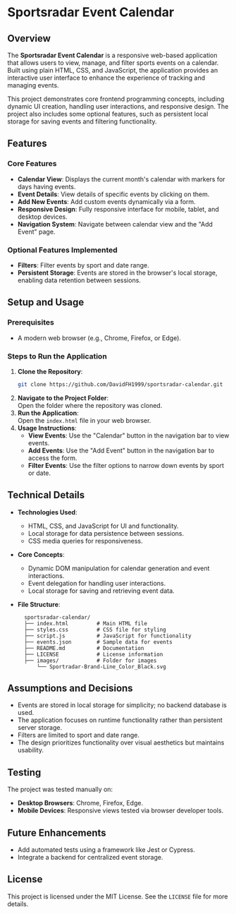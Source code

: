 # Sportsradar Event Calendar

## Overview

The **Sportsradar Event Calendar** is a responsive web-based application that allows users to view, manage, and filter sports events on a calendar. Built using plain HTML, CSS, and JavaScript, the application provides an interactive user interface to enhance the experience of tracking and managing events.

This project demonstrates core frontend programming concepts, including dynamic UI creation, handling user interactions, and responsive design. The project also includes some optional features, such as persistent local storage for saving events and filtering functionality.

## Features

### Core Features
- **Calendar View**: Displays the current month's calendar with markers for days having events.
- **Event Details**: View details of specific events by clicking on them.
- **Add New Events**: Add custom events dynamically via a form.
- **Responsive Design**: Fully responsive interface for mobile, tablet, and desktop devices.
- **Navigation System**: Navigate between calendar view and the "Add Event" page.

### Optional Features Implemented
- **Filters**: Filter events by sport and date range.
- **Persistent Storage**: Events are stored in the browser's local storage, enabling data retention between sessions.

## Setup and Usage

### Prerequisites
- A modern web browser (e.g., Chrome, Firefox, or Edge).

### Steps to Run the Application
1. **Clone the Repository**:  
   ```bash
   git clone https://github.com/DavidFH1999/sportsradar-calendar.git
   ```
2. **Navigate to the Project Folder**:  
   Open the folder where the repository was cloned.
3. **Run the Application**:  
   Open the `index.html` file in your web browser.
4. **Usage Instructions**:
   - **View Events**: Use the "Calendar" button in the navigation bar to view events.
   - **Add Events**: Use the "Add Event" button in the navigation bar to access the form.
   - **Filter Events**: Use the filter options to narrow down events by sport or date.

## Technical Details

- **Technologies Used**:
  - HTML, CSS, and JavaScript for UI and functionality.
  - Local storage for data persistence between sessions.
  - CSS media queries for responsiveness.

- **Core Concepts**:
  - Dynamic DOM manipulation for calendar generation and event interactions.
  - Event delegation for handling user interactions.
  - Local storage for saving and retrieving event data.

- **File Structure**:
  ```
    sportsradar-calendar/
    ├── index.html         # Main HTML file
    ├── styles.css         # CSS file for styling
    ├── script.js          # JavaScript for functionality
    ├── events.json        # Sample data for events
    ├── README.md          # Documentation
    ├── LICENSE            # License information
    ├── images/            # Folder for images
        └── Sportradar-Brand-Line_Color_Black.svg
  ```

## Assumptions and Decisions
- Events are stored in local storage for simplicity; no backend database is used.
- The application focuses on runtime functionality rather than persistent server storage.
- Filters are limited to sport and date range.
- The design prioritizes functionality over visual aesthetics but maintains usability.

## Testing
The project was tested manually on:
- **Desktop Browsers**: Chrome, Firefox, Edge.
- **Mobile Devices**: Responsive views tested via browser developer tools.

## Future Enhancements
- Add automated tests using a framework like Jest or Cypress.
- Integrate a backend for centralized event storage.

## License
This project is licensed under the MIT License. See the `LICENSE` file for more details.